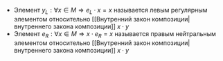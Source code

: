 - Элемент $y_L: \forall x \in M \Rightarrow e_L \cdot x = x$ называется левым регулярным элементом относительно [[Внутренний закон композиции|внутреннего закона композиции]] $x\cdot y$
- Элемент $e_R: \forall x \in M \Rightarrow x \cdot e_R = x$ называется правым нейтральным элементом относительно [[Внутренний закон композиции|внутреннего закона композиции]] $x\cdot y$

